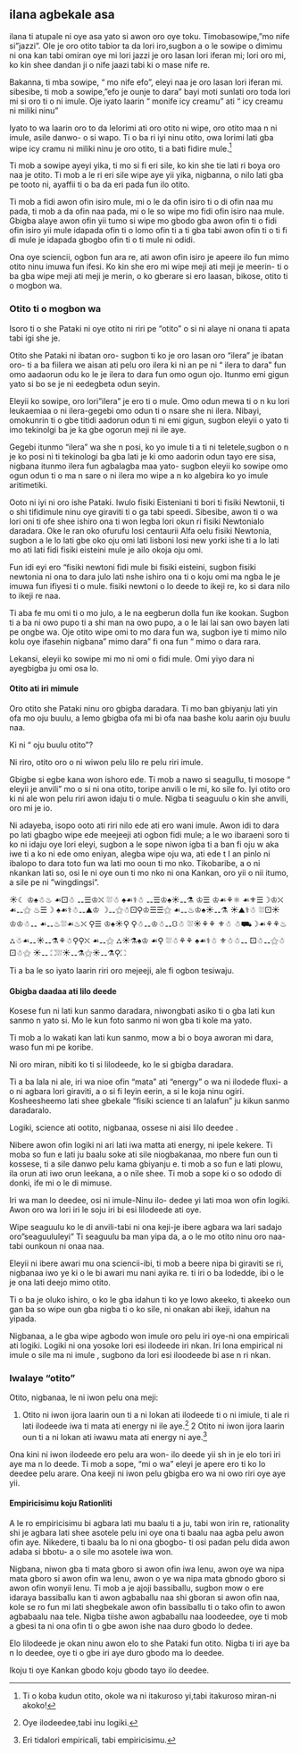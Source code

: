 ## ilana agbekale asa

ilana ti atupale ni oye asa yato si awon oro oye toku. Timobasowipe,”mo nife si”jazzi”. Ole je oro otito tabior ta da lori iro,sugbon a o le sowipe o dimimu ni ona kan tabi omiran oye mi lori jazzi je oro lasan lori iferan mi; lori oro mi, ko kin shee dandan ji o nife jaazi tabi ki o mase nife re.

Bakanna, ti mba sowipe, “ mo nife efo”, eleyi naa je oro lasan lori iferan mi. sibesibe, ti mob a sowipe,”efo je ounje to dara” bayi moti sunlati oro toda lori mi si oro ti o ni imule. Oje iyato laarin “ monife icy creamu” ati “ icy creamu ni miliki ninu”

Iyato to wa laarin oro to da lelorimi ati oro otito ni wipe, oro otito maa n ni imule, asile danwo- o si wapo. Ti o ba ri iyi ninu otito, owa lorimi lati gba wipe icy cramu ni miliki ninu je oro otito, ti a bati fidire mule.[^1]

Ti mob a sowipe ayeyi yika, ti mo si fi eri sile, ko kin she tie lati ri boya oro naa je otito. Ti mob a le ri eri sile wipe aye yii yika, nigbanna, o nilo lati gba pe tooto ni, ayaffii ti o ba da eri pada fun ilo otito.

Ti mob a fidi awon ofin isiro mule, mi o le da ofin isiro ti o di ofin naa mu pada, ti mob a da ofin naa pada, mi o le so wipe mo fidi ofin isiro naa mule. Gbigba alaye awon ofin yii tumo si wipe mo gbodo gba awon ofin ti o fidi ofin isiro yii mule idapada ofin ti o lomo ofin ti a ti gba tabi awon ofin ti o ti fi di mule je idapada gbogbo ofin ti o ti mule ni odidi.

Ona oye  sciencii, ogbon fun ara re, ati awon ofin isiro je apeere ilo fun  mimo otito ninu imuwa fun ifesi. Ko kin she ero mi wipe meji ati meji je meerin- ti o ba gba wipe meji ati meji je merin, o ko gberare si ero laasan, bikose, otito ti o mogbon wa.

### Otito ti o mogbon wa

Isoro ti o she Pataki ni oye otito ni riri pe “otito” o si ni alaye ni onana ti apata tabi igi she je.

Otito she Pataki ni ibatan oro- sugbon ti ko je oro lasan oro “ilera” je ibatan oro- ti a ba fiilera we aisan ati pelu oro ilera ki ni an pe ni “ ilera to dara” fun omo aadaorun odu ko le je ilera to dara fun omo ogun ojo. Itunmo emi gigun yato si bo se je ni eedegbeta odun seyin.

Eleyii ko sowipe, oro lori”ilera” je ero ti o mule. Omo odun mewa ti o n ku lori leukaemiaa o ni ilera-gegebi omo odun ti o nsare she ni ilera. Nibayi, omokunrin ti o gbe titidi aadorun odun ti ni emi gigun, sugbon eleyii o yato ti imo tekinolgi ba je ka gbe ogorun meji ni ile aye.

Gegebi itunmo “ilera” wa she n posi, ko yo imule ti a ti ni teletele,sugbon o n je ko posi ni ti tekinologi ba gba lati je ki omo aadorin odun tayo ere sisa, nigbana itunmo ilera fun agbalagba maa yato- sugbon eleyii ko sowipe omo ogun odun ti o ma n sare o ni ilera mo wipe a n ko algebira ko yo imule aritimetiki.

Ooto ni iyi ni oro ishe Pataki. Iwulo fisiki Eisteniani ti bori ti fisiki Newtonii, ti o shi tifidimule ninu oye giraviti ti o ga tabi speedi. Sibesibe, awon ti o wa lori oni ti ofe shee ishiro ona ti won legba lori okun ri fisiki Newtonialo daradara. Oke le ran oko ofurufu losi centaurii Alfa oelu fisiki Newtonia, sugbon a le lo lati gbe oko oju omi  lati lisboni losi new yorki ishe ti a lo lati mo ati lati fidi fisiki eisteini mule je ailo okoja oju omi.

Fun idi eyi ero “fisiki newtoni fidi mule bi fisiki eisteini, sugbon fisiki newtonia ni ona to dara julo lati nshe ishiro ona ti o koju omi ma ngba le je imuwa fun ifiyesi ti o mule. fisiki newtoni o lo deede to ikeji re, ko si dara nilo to ikeji re naa.

Ti aba fe mu omi ti o mo julo, a le na eegberun dolla fun ike kookan. Sugbon ti a ba ni owo pupo ti a shi man na owo pupo, a o le lai lai san owo bayen lati pe ongbe wa. Oje otito wipe omi to mo dara fun wa, sugbon iye ti mimo nilo kolu oye ifasehin nigbana” mimo dara” fi ona fun “ mimo o dara rara.

Lekansi, eleyii ko sowipe mi mo ni omi o fidi mule. Omi yiyo dara ni ayegbigba ju omi osa lo.

#### Otito ati iri mimule

Oro otito she Pataki ninu oro gbigba daradara. Ti mo ban gbiyanju lati yin ofa mo oju buulu, a lemo gbigba ofa mi bi ofa naa bashe kolu aarin oju buulu naa.

Ki ni “ oju buulu otito”?

Ni riro, otito oro o ni wiwon pelu lilo re pelu riri imule.

Gbigbe si egbe kana won ishoro ede. Ti mob a nawo si seagullu, ti mosope “ eleyii je anvili” mo o si ni ona otito, toripe anvili o le mi, ko sile fo. Iyi otito oro ki ni ale won pelu riri awon idaju ti o mule. Nigba ti seaguulu o kin she anvili, oro mi je io.

Ni adayeba, isopo ooto ati riri nilo ede ati ero wani imule. Awon idi to dara po lati gbagbo wipe ede meejeeji ati ogbon fidi mule; a le wo ibaraeni soro ti ko ni idaju oye lori eleyi, sugbon a le sope niwon igba ti a ban fi oju w aka iwe ti a ko ni ede omo eniyan, alegba wipe oju wa, ati ede t I an pinlo ni ibalopo to dara toto fun wa lati mo ooun ti mo nko. Tikobaribe, a o ni nkankan lati so, osi le ni oye oun ti mo nko ni ona Kankan, oro yii o nii itumo, a sile pe ni ”wingdingsi”.

☀☾ ♔♠☃♨ ☙⚀☃ ⚋☰♔⛌ ⛆☃ ♠☙⚕☃ ⚋☰♔♠☀⚋⚗ ♔☰ ♔☙⚘⚛ ☙⚜☰☽♔⛌ ☙⚋⚝ ♨☰☽ ♠☙⚕☃⚋⛰♔ ☽⚋⚝☃⚀⚲♔☰☰⚝ ☙⚋♨♔♠☀⚋⚗ ☀⛰⚕☃ ⛆⚀☀♔♔☃⚋ ☙⚋♨⛆☙♨⛌ ⚲☰ ♔♠☀⚲ ⚲☃⚋♔☃⚋⛻☃ ⛆☀⚘⚘ ⚜☃ ☃⛟☽☙⚘⚘♨ ⛼☃☙⚋☀⚋⚗⚘☃⚲⚲⛌ ☙⚋⚝ ⛼☀⚗♠♔ ☙⚲ ⛆☃⚘⚘ ♠☙⚕☃ ⚜☃☃⚋ ⚀☃⚋⚝☃⚀☃⚝ ☀⚋ ⛶⛆☀⚋⚗⚝☀⚋⚗⚲⛶

Ti a ba le so iyato laarin riri oro mejeeji, ale fi ogbon tesiwaju.

#### Gbigba daadaa ati lilo deede

Kosese fun ni lati kun sanmo daradara, niwongbati asiko ti o gba lati kun sanmo n yato si. Mo le kun foto sanmo ni won gba ti kole ma yato.

Ti mob a lo wakati kan lati kun sanmo, mow a bi o boya aworan mi dara, waso fun mi pe koribe.

Ni oro miran, nibiti ko ti si lilodeede, ko le si gbigba daradara.

Ti a ba lala ni ale, iri wa nioe ofin “mata” ati “energy” o wa ni ilodede fluxi- a o ni agbara lori giraviti, a o si fi leyin eerin, a si le koja ninu ogiri. Kosheesheemo lati shee gbekale “fisiki science ti an lalafun” ju kikun sanmo daradaralo.

Logiki, science ati ootito, nigbanaa, ossese ni aisi lilo deedee .

Nibere awon ofin logiki ni ari lati iwa matta ati energy, ni ipele kekere. Ti moba so fun e lati ju baalu soke ati sile niogbakanaa, mo nbere fun oun ti kossese, ti a sile danwo pelu kama gbiyanju e. ti mob a so fun e lati plowu, ila orun ati iwo orun leekana, a o nile shee. Ti mob a sope ki o so ododo di donki, ife mi o le di mimuse.

Iri wa man lo deedee, osi ni imule-Ninu ilo- dedee yi lati moa won ofin logiki. Awon oro wa lori iri le soju iri bi esi lilodeede ati oye.

Wipe seaguulu ko le di anvili-tabi ni ona keji-je ibere agbara wa lari sadajo oro”seaguululeyi” Ti seaguulu ba man yipa da, a o le mo otito ninu oro naa-tabi ounkoun ni onaa naa.

Eleyii ni ibere awari mu ona sciencii-ibi, ti mob a beere nipa bi giraviti se ri, nigbanaa iwo ye ki o le bi awari mu nani ayika re. ti iri o ba lodedde, ibi o le je ona lati deejo mimo otito.

Ti o ba je oluko ishiro, o ko le gba idahun ti ko ye lowo akeeko, ti akeeko oun gan ba so wipe oun gba nigba ti o ko sile, ni onakan abi ikeji, idahun na yipada.

Nigbanaa, a le gba wipe agbodo won imule oro pelu iri oye-ni ona empiricali ati logiki. Logiki ni ona yosoke lori esi ilodeede iri nkan. Iri lona empirical ni imule o sile ma ni imule , sugbono da lori esi iloodeede bi ase n ri nkan.

### Iwalaye “otito”

Otito, nigbanaa, le ni iwon pelu ona meji:

1. Otito ni iwon ijora laarin oun ti a ni lokan ati ilodeede ti o ni imiule, ti ale ri lati ilodeede iwa ti mata ati energy ni ile aye.[^2]
2 Otito ni iwon ijora laarin oun ti a ni lokan ati iwawu mata ati energy ni aye.[^3]

Ona kini ni iwon ilodeede ero pelu ara won- ilo deede yii sh in je elo tori iri aye ma n lo deede. Ti mob a sope, “mi o wa” eleyi je apere ero ti ko lo deedee pelu arare. Ona keeji ni iwon pelu gbigba ero wa ni owo riri oye aye yii.

#### Empiricisimu koju Rationliti

A le ro empiricisimu bi agbara lati mu baalu ti a ju, tabi won irin re, rationality shi je agbara lati shee asotele pelu ini oye ona ti baalu naa agba pelu awon ofin aye. Nikedere, ti baalu ba lo ni ona gbogbo- ti osi padan pelu dida awon adaba si bbotu- a o sile mo asotele iwa won.

Nigbana, niwon gba ti mata gboro si awon ofin iwa lenu, awon oye wa nipa mata gboro si awon ofin wa lenu, awon o ye wa nipa mata gbnodo gboro si awon ofin wonyii lenu. Ti mob a je ajoji bassiballu, sugbon mow o ere idaraya bassiballu kan ti awon agbaballu naa shi gboran si awon ofin naa, kole se ro fun mi lati shegbekale awon ofin bassiballu ti o tako ofin to awon agbabaalu naa tele. Nigba tiishe awon agbaballu naa loodeedee, oye ti mob a gbesi ta ni ona ofin ti o gbe awon ishe naa duro gbodo lo dedee.

Elo lilodeede je okan ninu awon elo to she Pataki fun otito. Nigba ti iri aye ba n lo deedee, oye ti o gbe iri aye duro gbodo ma lo deedee.

Ikoju ti oye Kankan gbodo koju gbodo tayo ilo deedee.

[^1]: Ti o koba kudun otito, okole wa ni itakuroso yi,tabi itakuroso miran-ni akoko!

[^2]: Oye ilodeedee,tabi inu logiki.

[^3]: Eri tidalori empiricali, tabi empiricisimu.

